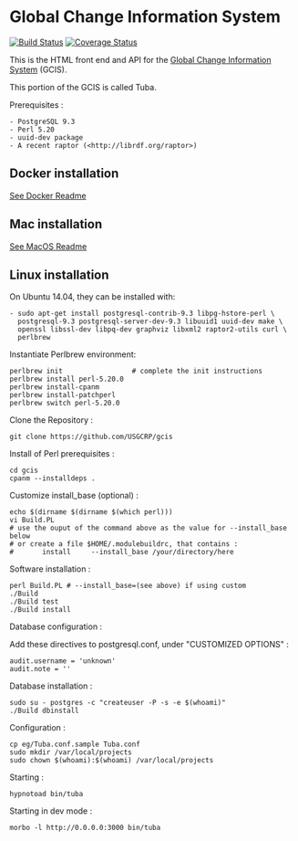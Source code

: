 Global Change Information System
================================
[![Build Status](https://travis-ci.org/USGCRP/gcis.svg?branch=master)](https://travis-ci.org/USGCRP/gcis/branches) [![Coverage Status](https://img.shields.io/coveralls/USGCRP/gcis.svg)](https://coveralls.io/r/USGCRP/gcis)

This is the HTML front end and API for the [Global Change Information System](http://data.globalchange.gov) (GCIS).

This portion of the GCIS is called Tuba.

Prerequisites :

    - PostgreSQL 9.3
    - Perl 5.20
    - uuid-dev package
    - A recent raptor (<http://librdf.org/raptor>)

## Docker installation

[See Docker Readme](./README.docker.md)

## Mac installation

[See MacOS Readme](./README.osx)

## Linux installation

On Ubuntu 14.04, they can be installed with:

    - sudo apt-get install postgresql-contrib-9.3 libpg-hstore-perl \
      postgresql-9.3 postgresql-server-dev-9.3 libuuid1 uuid-dev make \
      openssl libssl-dev libpq-dev graphviz libxml2 raptor2-utils curl \
      perlbrew

Instantiate Perlbrew environment:

    perlbrew init                 # complete the init instructions
    perlbrew install perl-5.20.0
    perlbrew install-cpanm
    perlbrew install-patchperl
    perlbrew switch perl-5.20.0

Clone the Repository :

    git clone https://github.com/USGCRP/gcis

Install of Perl prerequisites :

    cd gcis
    cpanm --installdeps .

Customize install_base (optional) :

    echo $(dirname $(dirname $(which perl)))
    vi Build.PL
    # use the ouput of the command above as the value for --install_base below
    # or create a file $HOME/.modulebuildrc, that contains :
    #       install     --install_base /your/directory/here

Software installation :

    perl Build.PL # --install_base=(see above) if using custom
    ./Build
    ./Build test
    ./Build install

Database configuration :

Add these directives to postgresql.conf, under "CUSTOMIZED OPTIONS" :

    audit.username = 'unknown'
    audit.note = ''

Database installation :

    sudo su - postgres -c "createuser -P -s -e $(whoami)"
    ./Build dbinstall

Configuration :

    cp eg/Tuba.conf.sample Tuba.conf
    sudo mkdir /var/local/projects
    sudo chown $(whoami):$(whoami) /var/local/projects

Starting :

    hypnotoad bin/tuba

Starting in dev mode :

    morbo -l http://0.0.0.0:3000 bin/tuba    

